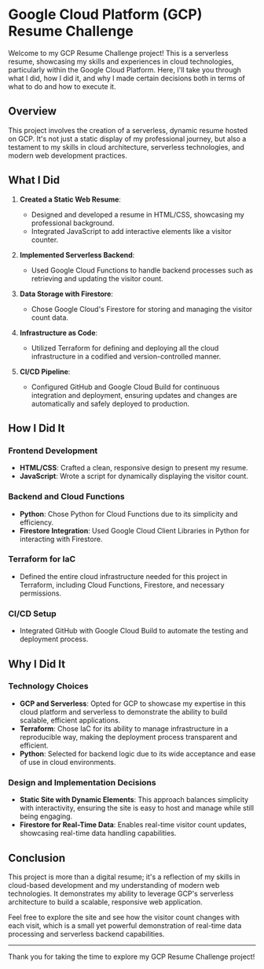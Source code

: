 # Google Cloud Platform (GCP) Resume Challenge

Welcome to my GCP Resume Challenge project! This is a serverless resume, showcasing my skills and experiences in cloud technologies, particularly within the Google Cloud Platform. Here, I'll take you through what I did, how I did it, and why I made certain decisions both in terms of what to do and how to execute it.

## Overview

This project involves the creation of a serverless, dynamic resume hosted on GCP. It's not just a static display of my professional journey, but also a testament to my skills in cloud architecture, serverless technologies, and modern web development practices.

## What I Did

1. **Created a Static Web Resume**:
   - Designed and developed a resume in HTML/CSS, showcasing my professional background.
   - Integrated JavaScript to add interactive elements like a visitor counter.

2. **Implemented Serverless Backend**:
   - Used Google Cloud Functions to handle backend processes such as retrieving and updating the visitor count.

3. **Data Storage with Firestore**:
   - Chose Google Cloud's Firestore for storing and managing the visitor count data.

4. **Infrastructure as Code**:
   - Utilized Terraform for defining and deploying all the cloud infrastructure in a codified and version-controlled manner.

5. **CI/CD Pipeline**:
   - Configured GitHub and Google Cloud Build for continuous integration and deployment, ensuring updates and changes are automatically and safely deployed to production.

## How I Did It

### Frontend Development

- **HTML/CSS**: Crafted a clean, responsive design to present my resume.
- **JavaScript**: Wrote a script for dynamically displaying the visitor count.

### Backend and Cloud Functions

- **Python**: Chose Python for Cloud Functions due to its simplicity and efficiency.
- **Firestore Integration**: Used Google Cloud Client Libraries in Python for interacting with Firestore.

### Terraform for IaC

- Defined the entire cloud infrastructure needed for this project in Terraform, including Cloud Functions, Firestore, and necessary permissions.

### CI/CD Setup

- Integrated GitHub with Google Cloud Build to automate the testing and deployment process.

## Why I Did It

### Technology Choices

- **GCP and Serverless**: Opted for GCP to showcase my expertise in this cloud platform and serverless to demonstrate the ability to build scalable, efficient applications.
- **Terraform**: Chose IaC for its ability to manage infrastructure in a reproducible way, making the deployment process transparent and efficient.
- **Python**: Selected for backend logic due to its wide acceptance and ease of use in cloud environments.

### Design and Implementation Decisions

- **Static Site with Dynamic Elements**: This approach balances simplicity with interactivity, ensuring the site is easy to host and manage while still being engaging.
- **Firestore for Real-Time Data**: Enables real-time visitor count updates, showcasing real-time data handling capabilities.

## Conclusion

This project is more than a digital resume; it's a reflection of my skills in cloud-based development and my understanding of modern web technologies. It demonstrates my ability to leverage GCP's serverless architecture to build a scalable, responsive web application.

Feel free to explore the site and see how the visitor count changes with each visit, which is a small yet powerful demonstration of real-time data processing and serverless backend capabilities.

---

Thank you for taking the time to explore my GCP Resume Challenge project!
